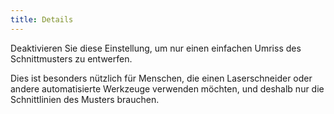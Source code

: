 ```yaml
---
title: Details
---
```


Deaktivieren Sie diese Einstellung, um nur einen einfachen Umriss des Schnittmusters zu entwerfen.

Dies ist besonders nützlich für Menschen, die einen Laserschneider oder andere automatisierte Werkzeuge verwenden möchten, und deshalb nur die Schnittlinien des Musters brauchen.

